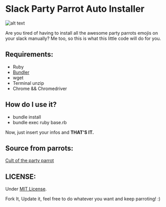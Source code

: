 # Slack Party Parrot Auto Installer
![alt text](http://cultofthepartyparrot.com/assets/sirocco.gif)

Are you tired of having to install all the awesome party parrots emojis on your slack manually? Me too, so this is what this little code will do for you.

## Requirements:
- Ruby
- [Bundler](https://github.com/bundler/bundler)
- wget
- Terminal unzip
- Chrome && Chromedriver

## How do I use it?
- bundle install
- bundle exec ruby base.rb

Now, just insert your infos and **THAT'S IT.**

## Source from parrots:
[Cult of the party parrot](http://cultofthepartyparrot.com/)

## LICENSE:
Under [MIT License](https://github.com/ghidorsi/install-party-parrots-slack/blob/master/LICENSE).

Fork It, Update it, feel free to do whatever you want and keep parroting! :)


